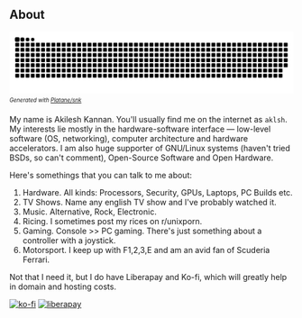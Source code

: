 About
-----

![contribution-graph-snake](https://raw.githubusercontent.com/aklsh/aklsh/output/github-contribution-grid-snake.svg)  
_<sub><sup>Generated with [Platane/snk](https://github.com/Platane/snk)</sup></sub>_

My name is Akilesh Kannan. You'll usually find me on the internet as `aklsh`. My interests lie mostly in the hardware-software interface — low-level software (OS, networking), computer architecture and hardware accelerators. I am also huge supporter of GNU/Linux systems (haven't tried BSDs, so can't comment), Open-Source Software and Open Hardware.

Here's somethings that you can talk to me about:

1. Hardware. All kinds: Processors, Security, GPUs, Laptops, PC Builds etc.
2. TV Shows. Name any english TV show and I've probably watched it.
3. Music. Alternative, Rock, Electronic.
4. Ricing. I sometimes post my rices on r/unixporn.
5. Gaming. Console >> PC gaming. There's just something about a controller with a joystick.
6. Motorsport. I keep up with F1,2,3,E and am an avid fan of Scuderia Ferrari.

Not that I need it, but I do have Liberapay and Ko-fi, which will greatly help in domain and hosting costs.

[![ko-fi](https://ko-fi.com/img/githubbutton_sm.svg)](https://ko-fi.com/P5P1AAMDT)
[![liberapay](https://liberapay.com/assets/widgets/donate.svg)](https://liberapay.com/aklsh/donate)
